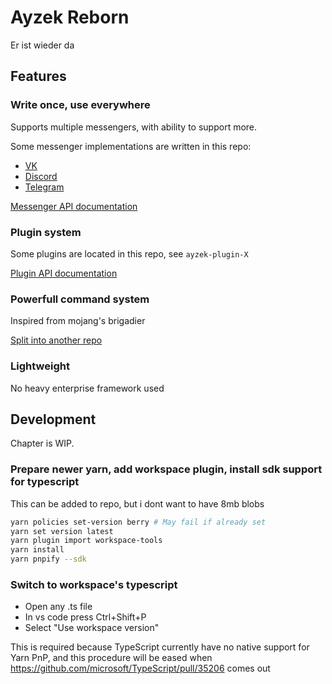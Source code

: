 # Ayzek Reborn

Er ist wieder da

## Features

### Write once, use everywhere

Supports multiple messengers, with ability to support more.

Some messenger implementations are written in this repo:

- [VK](./packages/ayzek-api-vk/docs/Configuration.md)
- [Discord](./packages/ayzek-api-discord/docs/Configuration.md)
- [Telegram](./packages/ayzek-api-telegram/docs/Configuration.md)

[Messenger API documentation](./docs/API.md)

### Plugin system

Some plugins are located in this repo, see `ayzek-plugin-X`

[Plugin API documentation](./docs/Plugin.md)

### Powerfull command system

Inspired from mojang's brigadier

[Split into another repo](https://github.com/AyzekReborn/Command-Parser)

### Lightweight

No heavy enterprise framework used

## Development

Chapter is WIP.

### Prepare newer yarn, add workspace plugin, install sdk support for typescript

This can be added to repo, but i dont want to have 8mb blobs

```sh
yarn policies set-version berry # May fail if already set
yarn set version latest
yarn plugin import workspace-tools
yarn install
yarn pnpify --sdk
```

### Switch to workspace's typescript

- Open any .ts file
- In vs code press Ctrl+Shift+P
- Select "Use workspace version"

This is required because TypeScript currently have no native support for Yarn PnP, and this procedure will be eased when <https://github.com/microsoft/TypeScript/pull/35206> comes out
